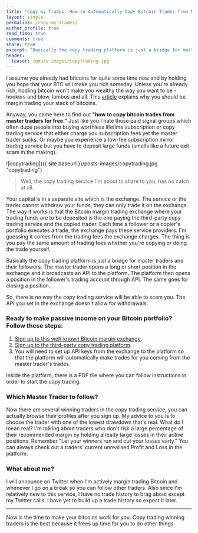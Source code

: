 ```yaml
---
title: "Copy my Trades: How to Automatically Copy Bitcoin Trades from Master Traders for Free"
layout: single
permalink: /copy-my-trades/
author_profile: true
read_time: true
comments: true
share: true
excerpt: "Basically the copy trading platform is just a bridge for master traders and their followers."
header:
  teaser: /posts-images/copytrading.jpg
---
```


I assume you already had bitcoins for quite some time now and by holding you hope that your BTC will make you rich someday. Unless you're already rich,
hodling bitcoin won't make you wealthy the way you want to be - hookers and blow, lambos and all. This [article](/why-just-holding-bitcoin-wont-make-you-rich/)
explains why you should be margin trading your stack of bitcoins.

Anyway, you came here to find out **"how to copy bitcoin trades from master traders for free."** Just like you I hate those paid signal groups which often dupe
people into buying worthless lifetime subscription or copy trading service that either charge you subscription fees yet the master trader sucks. Or maybe you
experience a low-fee subscription mirror trading service but you have to deposit large funds (smells like a future exit scam in the making).

![copytrading]({{ site.baseurl }}/posts-images/copytrading.jpg "copytrading")

> Well, the copy trading service I'm about to share to you, has no catch at all. 

Your capital is in a separate site which is the exchange. The service or the trader cannot withdraw your funds, they can only trade it on the exchange. The way
it works is that the Bitcoin margin trading exchange where your trading funds are to be deposited is the one paying the third-party copy trading service
and the copied trader. Each time a follower or a copier's portfolio executes a trade, the exchange pays these service providers. I'm guessing it comes from the
trading fees the exchange charges. The thing is you pay the same amount of trading fees whether you're copying or doing the trade yourself.

Basically the copy trading platform is just a bridge for master traders and their followers. The master trader opens a long or short position in the exchange 
and it broadcasts an API to the platform. The platform then opens a position in the follower's trading account through API. The same goes for closing a 
position.

So, there is no way the copy trading service will be able to scam you. The API you set in the exchange doesn't allow for withdrawals.

### Ready to make passive income on your Bitcoin portfolio? Follow these steps:

1. [Sign up to this well-known Bitcoin margin exchange](/copy-trading-exchange/).
2. [Sign up to the third-party copy trading platform](/copy-trading-platform/).
3. You will need to set up API keys from the exchange to the platform so that the platform will automatically make trades for you coming from the master
trader's trades.

Inside the platform, there is a PDF file where you can follow instructions in order to start the copy trading.

### Which Master Trader to follow?

Now there are several winning traders in the copy trading service, you can actually browse their profiles after you sign up. My advice to you is to choose the
trader with one of the lowest drawdown that's real. What do I mean real? I'm talking about traders who don't risk a large percentage of their recommended margin
by holding already large losses in their active positions. Remember "Let your winners run and cut your losses early." You can always check out a traders'
current unrealised Profit and Loss in the platform.

### What about me?

I will announce on Twitter when I'm actively margin trading Bitcoin and whenever I go on a break so you can follow other traders. Also since I'm relatively
new to this service, I have no trade history to brag about except my Twitter calls. I have yet to build up a trade history so expect it later.

****

Now is the time to make your bitcoins work for you. Copy trading winning traders is the best because it frees up time for you to do other things.